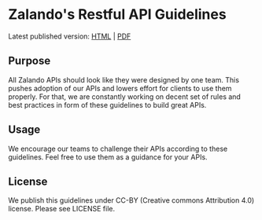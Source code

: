 # Zalando's Restful API Guidelines

Latest published version: [HTML](http://zalando.github.io/restful-api-guidelines) | [PDF](http://zalando.github.io/restful-api-guidelines/guidelines.pdf)

Purpose
-------
All Zalando APIs should look like they were designed by one team. This pushes adoption of our APIs and lowers effort for clients to use them properly. For that, we are constantly working on decent set of rules and best practices in form of these guidelines to build great APIs.

Usage
-----
We encourage our teams to challenge their APIs according to these guidelines. Feel free to use them as a guidance for your APIs.

License
-------
We publish this guidelines under CC-BY (Creative commons Attribution 4.0) license. Please see LICENSE file.
